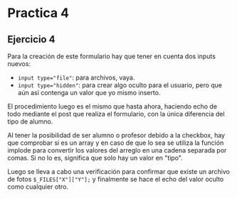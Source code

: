 # Practica 4

## Ejercicio 4

Para la creación de este formulario hay que tener en cuenta dos inputs nuevos:

- ``input type="file"``: para archivos, vaya.
- ``input type="hidden"``: para crear algo oculto para el usuario, pero que aún así contenga un valor que yo mismo inserto.

El procedimiento luego es el mismo que hasta ahora, haciendo echo de todo mediante el post que realiza el formulario, con la única diferencia del tipo de alumno.

Al tener la posibilidad de ser alumno o profesor debido a la checkbox, hay que comprobar si es un array y en caso de que lo sea se utiliza la función implode para convertir los valores del arreglo en una cadena separada por comas.
Si no lo es, significa que solo hay un valor en "tipo".

Luego se lleva a cabo una verificación para confirmar que existe un archivo de fotos ``$_FILES["X"]["Y"];`` y finalmente se hace el echo del valor oculto como cualquier otro.
